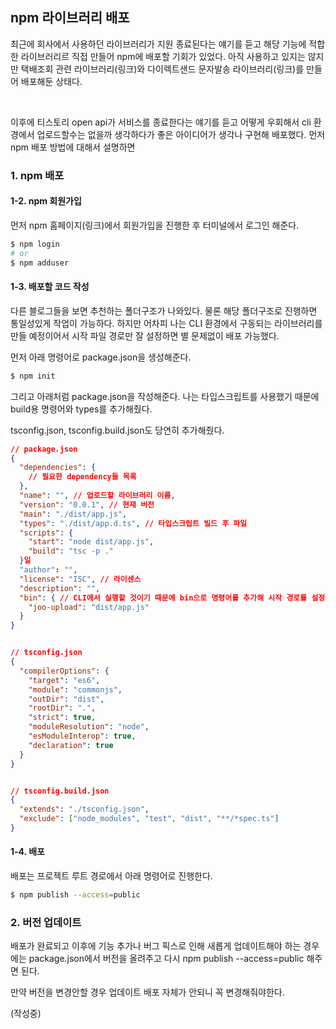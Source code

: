 ## npm 라이브러리 배포

최근에 회사에서 사용하던 라이브러리가 지원 종료된다는 얘기를 듣고 해당 기능에 적합한 라이브러리르 직접 만들어 npm에 배포할 기회가 있었다. 아직 사용하고 있지는 않지만 택배조회 관련 라이브러리(링크)와 다이렉트샌드 문자발송 라이브러리(링크)를 만들어 배포해둔 상태다.

<br>

이후에 티스토리 open api가 서비스를 종료한다는 얘기를 듣고 어떻게 우회해서 cli 환경에서 업로드할수는 없을까 생각하다가 좋은 아이디어가 생각나 구현해 배포했다. 먼저 npm 배포 방법에 대해서 설명하면

### 1. npm 배포

#### 1-2. npm 회원가입

먼저 npm 홈페이지(링크)에서 회원가입을 진행한 후 터미널에서 로그인 해준다.

```bash
$ npm login 
# or
$ npm adduser
```

#### 1-3. 배포할 코드 작성

다른 블로그들을 보면 추천하는 폴더구조가 나와있다. 물론 해당 폴더구조로 진행하면 통일성있게 작업이 가능하다. 하지만 어차피 나는 CLI 환경에서 구동되는 라이브러리를 만들 예정이어서 시작 파일 경로만 잘 설정하면 별 문제없이 배포 가능했다.


먼저 아래 명령어로 package.json을 생성해준다.

```bash
$ npm init
```

그리고 아래처럼 package.json을 작성해준다. 나는 타입스크립트를 사용했기 때문에 build용 명령어와 types를 추가해줬다. 

tsconfig.json, tsconfig.build.json도 당연히 추가해줬다.

```json
// package.json
{
  "dependencies": {
    // 필요한 dependency들 목록
  },
  "name": "", // 업로드할 라이브러리 이름,
  "version": "0.0.1", // 현재 버전
  "main": "./dist/app.js", 
  "types": "./dist/app.d.ts", // 타입스크립트 빌드 후 파일
  "scripts": {
    "start": "node dist/app.js",
    "build": "tsc -p ."
  }일
  "author": "",
  "license": "ISC", // 라이센스
  "description": "",
  "bin": { // CLI에서 실행할 것이기 때문에 bin으로 명령어를 추가해 시작 경로를 설정해준다.
    "joo-upload": "dist/app.js" 
  }
}


// tsconfig.json
{
  "compilerOptions": {
    "target": "es6",
    "module": "commonjs",
    "outDir": "dist",
    "rootDir": ".",
    "strict": true,
    "moduleResolution": "node",
    "esModuleInterop": true,
    "declaration": true
  }
}


// tsconfig.build.json
{
  "extends": "./tsconfig.json",
  "exclude": ["node_modules", "test", "dist", "**/*spec.ts"]
}
```

#### 1-4. 배포

배포는 프로젝트 루트 경로에서 아래 명령어로 진행한다.

```bash
$ npm publish --access=public
```


### 2. 버전 업데이트

배포가 완료되고 이후에 기능 추가나 버그 픽스로 인해 새롭게 업데이트해야 하는 경우에는 package.json에서 버전을 올려주고 다시 npm publish --access=public 해주면 된다.

만약 버전을 변경안할 경우 업데이트 배포 자체가 안되니 꼭 변경해줘야한다. 

(작성중)
